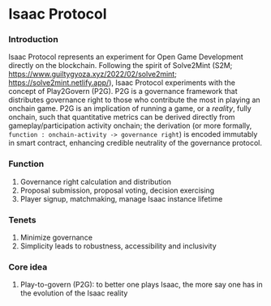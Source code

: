 # Isaac Protocol

### Introduction
Isaac Protocol represents an experiment for Open Game Development directly on the blockchain. Following the spirit of Solve2Mint (S2M; https://www.guiltygyoza.xyz/2022/02/solve2mint; https://solve2mint.netlify.app/), Isaac Protocol experiments with the concept of Play2Govern (P2G). P2G is a governance framework that distributes governance right to those who contribute the most in playing an onchain game. P2G is an implication of running a game, or a *reality*, fully onchain, such that quantitative metrics can be derived directly from gameplay/participation activity onchain; the derivation (or more formally, `function : onchain-activity -> governance right`) is encoded immutably in smart contract, enhancing credible neutrality of the governance protocol.


### Function
1. Governance right calculation and distribution
2. Proposal submission, proposal voting, decision exercising
3. Player signup, matchmaking, manage Isaac instance lifetime

### Tenets
1. Minimize governance
2. Simplicity leads to robustness, accessibility and inclusivity

### Core idea
1. Play-to-govern (P2G): to better one plays Isaac, the more say one has in the evolution of the Isaac reality

